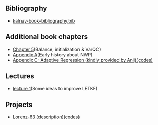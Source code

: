 ## Bibliography
- [kalnay-book-bibliography.bib](https://cda10k.github.io/bookdemo/bib/kalnay-book-bibliography.bib)

## Additional book chapters
- [Chapter 5](https://cda10k.github.io/bookdemo/sup/ch5_sup.pdf)(Balance, initialization & VarQC)
- [Appendix A](https://cda10k.github.io/bookdemo/sup/appendixA_alone.pdf)(Early history about NWP)
- [Appendix C: Adaptive Regression (kindly provided by Anil)](https://anilzen.github.io/adaptive_regression/)[(codes)](https://github.com/anilzen/adaptive_regression/)

## Lectures
- [lecture 1](https://cda10k.github.io/bookdemo/lectures/Alghero-Kalnay5-IdeasLETKF.ppt.pdf)(Some ideas to improve LETKF)

## Projects
- [Lorenz-63 (description)](https://github.com/cda10k/Lorenz63-DAS/Lorenz63-DAS_project.pdf)[(codes)](https://github.com/cda10k/Lorenz63-DAS)
